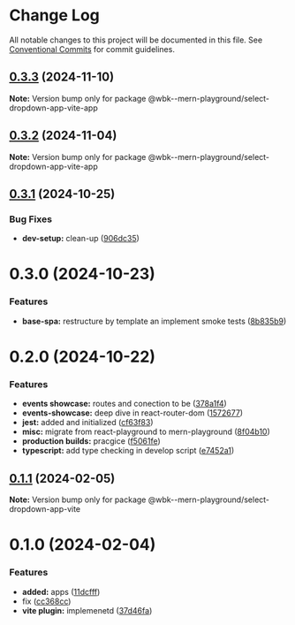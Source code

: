 # Change Log

All notable changes to this project will be documented in this file.
See [Conventional Commits](https://conventionalcommits.org) for commit guidelines.

## [0.3.3](https://github.com/paulAlexSerban/wbk--mern-playground/compare/@wbk--mern-playground/select-dropdown-app-vite-app@0.3.2...@wbk--mern-playground/select-dropdown-app-vite-app@0.3.3) (2024-11-10)

**Note:** Version bump only for package @wbk--mern-playground/select-dropdown-app-vite-app

## [0.3.2](https://github.com/paulAlexSerban/wbk--mern-playground/compare/@wbk--mern-playground/select-dropdown-app-vite-app@0.3.1...@wbk--mern-playground/select-dropdown-app-vite-app@0.3.2) (2024-11-04)

**Note:** Version bump only for package @wbk--mern-playground/select-dropdown-app-vite-app

## [0.3.1](https://github.com/paulAlexSerban/wbk--mern-playground/compare/@wbk--mern-playground/select-dropdown-app-vite-app@0.3.0...@wbk--mern-playground/select-dropdown-app-vite-app@0.3.1) (2024-10-25)

### Bug Fixes

-   **dev-setup:** clean-up ([906dc35](https://github.com/paulAlexSerban/wbk--mern-playground/commit/906dc35e2a6205943e831675533549dd6e10d431))

# 0.3.0 (2024-10-23)

### Features

-   **base-spa:** restructure by template an implement smoke tests ([8b835b9](https://github.com/paulAlexSerban/wbk--mern-playground/commit/8b835b90d43123f507d784b74c75c3462237e00e))

# 0.2.0 (2024-10-22)

### Features

-   **events showcase:** routes and conection to be ([378a1f4](https://github.com/paulAlexSerban/wbk--mern-playground/commit/378a1f477428bff0158817e2406dd5f77dab6657))
-   **events-showcase:** deep dive in react-router-dom ([1572677](https://github.com/paulAlexSerban/wbk--mern-playground/commit/157267729e61176dff10eaeff2fd22c5d884ae68))
-   **jest:** added and initialized ([cf63f83](https://github.com/paulAlexSerban/wbk--mern-playground/commit/cf63f838e1137207013fb01cfabdda09803345c9))
-   **misc:** migrate from react-playground to mern-playground ([8f04b10](https://github.com/paulAlexSerban/wbk--mern-playground/commit/8f04b103fc0a1af0286bbc101d997c7763f8e35d))
-   **production builds:** pracgice ([f5061fe](https://github.com/paulAlexSerban/wbk--mern-playground/commit/f5061feeb1ce06af5f4fff22a35f5ad2923f8fc2))
-   **typescript:** add type checking in develop script ([e7452a1](https://github.com/paulAlexSerban/wbk--mern-playground/commit/e7452a155aed4eb698b2993513f2d76ddeb865b4))

## [0.1.1](https://github.com/paulAlexSerban/wbk--mern-playground/compare/@wbk--mern-playground/select-dropdown-app-vite@0.1.0...@wbk--mern-playground/select-dropdown-app-vite@0.1.1) (2024-02-05)

**Note:** Version bump only for package @wbk--mern-playground/select-dropdown-app-vite

# 0.1.0 (2024-02-04)

### Features

-   **added:** apps ([11dcfff](https://github.com/paulAlexSerban/wbk--mern-playground/commit/11dcfffcaab37b030fe7a13b728a76141978fa40))
-   fix ([cc368cc](https://github.com/paulAlexSerban/wbk--mern-playground/commit/cc368cc5b544cbb8c155359397154df97c467241))
-   **vite plugin:** implemenetd ([37d46fa](https://github.com/paulAlexSerban/wbk--mern-playground/commit/37d46fa94fb78ec7126690f942429a51d9ed511e))
